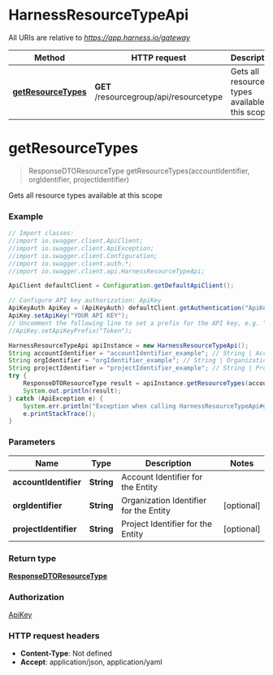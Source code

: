 # HarnessResourceTypeApi

All URIs are relative to *https://app.harness.io/gateway*

Method | HTTP request | Description
------------- | ------------- | -------------
[**getResourceTypes**](HarnessResourceTypeApi.md#getResourceTypes) | **GET** /resourcegroup/api/resourcetype | Gets all resource types available at this scope

<a name="getResourceTypes"></a>
# **getResourceTypes**
> ResponseDTOResourceType getResourceTypes(accountIdentifier, orgIdentifier, projectIdentifier)

Gets all resource types available at this scope

### Example
```java
// Import classes:
//import io.swagger.client.ApiClient;
//import io.swagger.client.ApiException;
//import io.swagger.client.Configuration;
//import io.swagger.client.auth.*;
//import io.swagger.client.api.HarnessResourceTypeApi;

ApiClient defaultClient = Configuration.getDefaultApiClient();

// Configure API key authorization: ApiKey
ApiKeyAuth ApiKey = (ApiKeyAuth) defaultClient.getAuthentication("ApiKey");
ApiKey.setApiKey("YOUR API KEY");
// Uncomment the following line to set a prefix for the API key, e.g. "Token" (defaults to null)
//ApiKey.setApiKeyPrefix("Token");

HarnessResourceTypeApi apiInstance = new HarnessResourceTypeApi();
String accountIdentifier = "accountIdentifier_example"; // String | Account Identifier for the Entity
String orgIdentifier = "orgIdentifier_example"; // String | Organization Identifier for the Entity
String projectIdentifier = "projectIdentifier_example"; // String | Project Identifier for the Entity
try {
    ResponseDTOResourceType result = apiInstance.getResourceTypes(accountIdentifier, orgIdentifier, projectIdentifier);
    System.out.println(result);
} catch (ApiException e) {
    System.err.println("Exception when calling HarnessResourceTypeApi#getResourceTypes");
    e.printStackTrace();
}
```

### Parameters

Name | Type | Description  | Notes
------------- | ------------- | ------------- | -------------
 **accountIdentifier** | **String**| Account Identifier for the Entity |
 **orgIdentifier** | **String**| Organization Identifier for the Entity | [optional]
 **projectIdentifier** | **String**| Project Identifier for the Entity | [optional]

### Return type

[**ResponseDTOResourceType**](ResponseDTOResourceType.md)

### Authorization

[ApiKey](../README.md#ApiKey)

### HTTP request headers

 - **Content-Type**: Not defined
 - **Accept**: application/json, application/yaml

